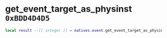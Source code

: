 # get_event_target_as_physinst `0xBDD4D4D5`

```lua
local result --[[ integer ]] = natives.event.get_event_target_as_physinst(_unk0 --[[ integer ]])
```